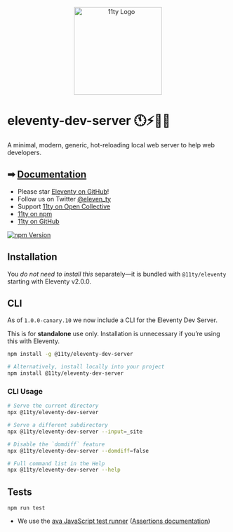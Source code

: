 <p align="center"><img src="https://www.11ty.dev/img/logo-github.svg" width="200" height="200" alt="11ty Logo"></p>

# eleventy-dev-server 🕚⚡️🎈🐀

A minimal, modern, generic, hot-reloading local web server to help web developers.

## ➡ [Documentation](https://www.11ty.dev/docs/watch-serve/#eleventy-dev-server)

- Please star [Eleventy on GitHub](https://github.com/11ty/eleventy/)!
- Follow us on Twitter [@eleven_ty](https://twitter.com/eleven_ty)
- Support [11ty on Open Collective](https://opencollective.com/11ty)
- [11ty on npm](https://www.npmjs.com/org/11ty)
- [11ty on GitHub](https://github.com/11ty)

[![npm Version](https://img.shields.io/npm/v/@11ty/eleventy-dev-server.svg?style=for-the-badge)](https://www.npmjs.com/package/@11ty/eleventy-dev-server)

## Installation

You _do not need to install this_ separately—it is bundled with `@11ty/eleventy` starting with Eleventy v2.0.0.

## CLI

As of `1.0.0-canary.10` we now include a CLI for the Eleventy Dev Server.

This is for **standalone** use only. Installation is unnecessary if you’re using this with Eleventy.

```sh
npm install -g @11ty/eleventy-dev-server

# Alternatively, install locally into your project
npm install @11ty/eleventy-dev-server
```

### CLI Usage

```sh
# Serve the current directory
npx @11ty/eleventy-dev-server

# Serve a different subdirectory
npx @11ty/eleventy-dev-server --input=_site

# Disable the `domdiff` feature
npx @11ty/eleventy-dev-server --domdiff=false

# Full command list in the Help
npx @11ty/eleventy-dev-server --help
```

## Tests

```
npm run test
```

- We use the [ava JavaScript test runner](https://github.com/avajs/ava) ([Assertions documentation](https://github.com/avajs/ava/blob/master/docs/03-assertions.md))

